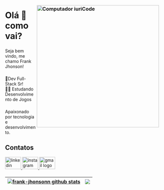 ### <img src="https://raw.githubusercontent.com/MicaelliMedeiros/micaellimedeiros/master/image/computer-illustration.png" min-width="400px" max-width="400px" width="400px" align="right" alt="Computador iuriCode">

<h1 align="left">Olá 👋 como vai?</h1>

###

<p align="left">Seja bem vindo, me chamo Frank Jhonson!</p>

###

<p align="left">🚀Dev Full-Stack Sr!
<br>👨‍💻 Estudando Desenvolvimento de Jogos</p>

###

<p align="left">Apaixonado por tecnologia e desenvolvimento.</p>

###


###

<h2 align="left">Contatos</h2>
<div align="left">
  <a href="https://twitter.com/frank_jhonsonn" target="_blank">
    <img src="https://raw.githubusercontent.com/maurodesouza/profile-readme-generator/master/src/assets/icons/social/twitter/default.svg" width="52" height="40" alt="linkedin logo"  />
  </a>
  <a href="https://www.instagram.com/frank.jhonsonn/" target="_blank">
    <img src="https://raw.githubusercontent.com/maurodesouza/profile-readme-generator/master/src/assets/icons/social/instagram/default.svg" width="52" height="40" alt="instagram logo"  />
  </a>
  <a href="mailto:frankjhonsondeveloper@gmail.com" target="_blank">
    <img src="https://raw.githubusercontent.com/maurodesouza/profile-readme-generator/master/src/assets/icons/social/gmail/default.svg" width="52" height="40" alt="gmail logo"  />
  </a>
</div>



###
| <a href="https://github.com/anuraghazra/github-readme-stats"><img align="center" src="https://github-readme-stats.vercel.app/api?username=frank-jhonsonn&show_icons=true&include_all_commits=true&theme=synthwave&hide_border=true" alt="frank-jhonsonn github stats" /></a> | <a href="https://github.com/anuraghazra/github-readme-stats"><img align="center" src="https://github-readme-stats.vercel.app/api/top-langs/?username=frank-jhonsonn&layout=compact&theme=synthwave&hide_border=true" /></a> |
| ------------- | ------------- |


###
